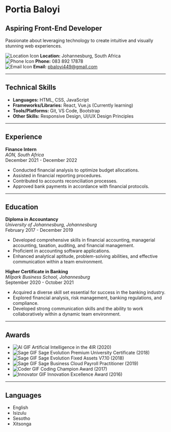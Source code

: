 # Portia Baloyi

## Aspiring Front-End Developer

Passionate about leveraging technology to create intuitive and visually stunning web experiences.

![Location Icon](https://img.icons8.com/ios-filled/50/000000/marker.png) **Location:** Johannesburg, South Africa  
![Phone Icon](https://img.icons8.com/ios-filled/50/000000/phone.png) **Phone:** 083 892 17878  
![Email Icon](https://img.icons8.com/ios-filled/50/000000/email.png) **Email:** pbaloyi449@gmail.com  

---

## Technical Skills

- **Languages:** HTML, CSS, JavaScript
- **Frameworks/Libraries:** React, Vue.js (Currently learning)
- **Tools/Platforms:** Git, VS Code, Bootstrap
- **Other Skills:** Responsive Design, UI/UX Design Principles

---

## Experience

**Finance Intern**  
*AON, South Africa*  
December 2021 - December 2022  

- Conducted financial analysis to optimize budget allocations.
- Assisted in financial reporting procedures.
- Contributed to accounts reconciliation processes.
- Approved bank payments in accordance with financial protocols.

---

## Education

**Diploma in Accountancy**  
*University of Johannesburg, Johannesburg*  
February 2017 - December 2019  

- Developed comprehensive skills in financial accounting, managerial accounting, taxation, auditing, and financial management.
- Proficient in accounting software applications.
- Enhanced analytical aptitude, problem-solving abilities, and effective communication within a team environment.

**Higher Certificate in Banking**  
*Milpark Business School, Johannesburg*  
September 2020 - October 2021  

- Acquired a diverse skill set essential for success in the banking industry.
- Explored financial analysis, risk management, banking regulations, and compliance.
- Developed strong communication skills and the ability to work collaboratively within a dynamic team environment.

---

## Awards

- ![AI GIF](https://media.giphy.com/media/Ty9UY9d8egvja/giphy.gif) Artificial Intelligence in the 4IR (2020)
- ![Sage GIF](https://media.giphy.com/media/3o6ZtisCnGTwJWoFlK/giphy.gif) Sage Evolution Premium University Certificate (2018)
- ![Sage GIF](https://media.giphy.com/media/3o6ZtisCnGTwJWoFlK/giphy.gif) Sage Evolution Fixed Assets V7.10 (2018)
- ![Sage GIF](https://media.giphy.com/media/3o6ZtisCnGTwJWoFlK/giphy.gif) Sage Business Cloud Payroll Practitioner (2019)
- ![Coder GIF](https://media.giphy.com/media/xT9IgG50Fb7Mi0prBC/giphy.gif) Coding Champion Award (2017)
- ![Innovator GIF](https://media.giphy.com/media/1nclj9b9k4jTM/giphy.gif) Innovation Excellence Award (2016)

---

## Languages

- English
- Isizulu
- Sesotho
- Xitsonga


<!--
**PBaloyi449/Pbaloyi449** is a ✨ _special_ ✨ repository because its `README.md` (this file) appears on your GitHub profile.

Here are some ideas to get you started:

- 🔭 I’m currently working on ...
- 🌱 I’m currently learning HTML, CSS and Javascript
- 👯 I’m looking to collaborate on ...
- 🤔 I’m looking for help with ...
- 💬 Ask me about HTML, CSS, Responsive Design, Tailwind CSS and Javascript
- 📫 How to reach me: pbaloyi449@gmail.com
- 📽️ All my projects are available on: https://github.com/PBaloyi449
- 😄 Pronouns: ...
- ⚡ Fun fact: I am funny
-
-->
